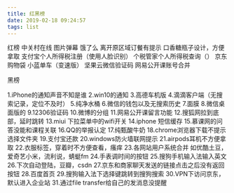 ```yaml
---
title: 红黑榜
date: 2019-02-18 09:24:57
tags: list
---
```

红榜
中关村在线 图片弹幕
饿了么 离开原区域订餐有提示
口香糖瓶子设计，方便拿取
支付宝个人所得税注册（使用人脸识别）
个税管家个人所得税查询（）
京东购物袋
小蓝单车（变速版）
坚果云微信验证码
网易公开课账号合并

黑榜

1.iPhone的通知声音不知是谁
2.win10的通知
3.高德车机版
4.滴滴客户端（无搜索记录，定位不及时）
5.纯净水桶
6.微信的钱包以及无搜索历史
7.面膜
8.微信桌面版的
9.12306验证码
10.微博的分组
11.网易公开课留言功能
12.搜狐网拉到底部，延时跳转
13.miui 下拉菜单中的wifi开关
14.iphone 短信缓存
15.慕课网的问答没能和课程关联
16.QQ的举报认定
17.纯甄酸牛奶
18.chrome浏览器下载不提示选择文件夹
19.支付宝还款
20.windows防火墙联网提示
21.airpods耳机不方便拿取
22.衣服标签，穿着时不方便查看，瘙痒
23.各网站用户系统合并
如优酷土豆，爱奇艺小米，流利说，蜻蜓fm
24.手表调时间的按钮
25.搜狗手机输入法输入英文
26.下次自动登陆，豆瓣，csdn
27.京东和商家聊天发送的链接点击之后没有返回按钮
28.百度首页
29.搜狗输入法下选择键跳转到搜狗搜索
30.VPN下访问京东，默认进入企业站
31.通过file transfer给自己的发消息没提醒
